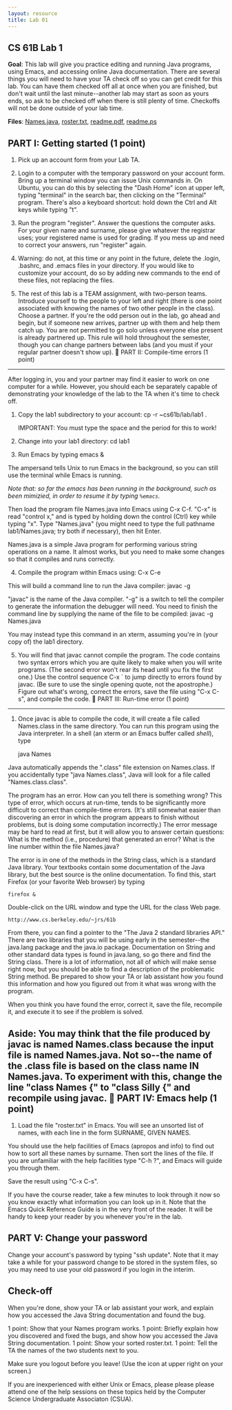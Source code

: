 ```yaml
---
layout: resource
title: Lab 01
---
```

CS 61B  Lab 1
-------------

**Goal**: This lab will give you practice editing and running Java programs,
using Emacs, and accessing online Java documentation. There are several things you will need to have your TA check off so you can get
credit for this lab.  You can have them checked off all at once when you are
finished, but don't wait until the last minute--another lab may start as soon
as yours ends, so ask to be checked off when there is still plenty of time.
Checkoffs will not be done outside of your lab time.

**Files**: <a href="Names.java">Names.java</a>, <a href="roster.txt" target="blank">roster.txt</a>, <a href="readme.pdf" target="blank">readme.pdf</a>, <a href="readme.ps" target="blank">readme.ps</a>

PART I: Getting started (1 point)
---------------------------------
1. Pick up an account form from your Lab TA.

2. Login to a computer with the temporary password on your account form.
Bring up a terminal window you can issue Unix commands in.  On Ubuntu, you can
do this by selecting the "Dash Home" icon at upper left, typing "terminal" in
the search bar, then clicking on the "Terminal" program.  There's also
a keyboard shortcut:  hold down the Ctrl and Alt keys while typing "t".

3. Run the program "register".  Answer the questions the computer asks.  For
your given name and surname, please give whatever the registrar uses; your
registered name is used for grading.  If you mess up and need to correct your
answers, run "register" again.

4. Warning:  do not, at this time or any point in the future, delete the
.login, .bashrc, and .emacs files in your directory.  If you would like to
customize your account, do so by adding new commands to the end of these files,
not replacing the files.

5. The rest of this lab is a TEAM assignment, with two-person teams.  Introduce
yourself to the people to your left and right (there is one point associated
with knowing the names of two other people in the class).  Choose a partner.
If you're the odd person out in the lab, go ahead and begin, but if someone new
arrives, partner up with them and help them catch up.  You are not permitted to
go solo unless everyone else present is already partnered up.  This rule will
hold throughout the semester, though you can change partners between labs (and
you must if your regular partner doesn't show up).

PART II: Compile-time errors (1 point)
--------------------------------------
After logging in, you and your partner may find it easier to work on one
computer for a while.  However, you should each be separately capable of
demonstrating your knowledge of the lab to the TA when it's time to check off.

1. Copy the lab1 subdirectory to your account:
	cp -r ~cs61b/lab/lab1 .

   IMPORTANT:  You must type the space and the period for this to work!

2. Change into your lab1 directory:
	cd lab1

3. Run Emacs by typing
        emacs &

The ampersand tells Unix to run Emacs in the background, so you can still use
the terminal while Emacs is running.

*Note that: so far the emacs has been running in the background, such as been mimizied, in order to resume it by typing <code>%emacs</code>.*

Then load the program file Names.java into Emacs using C-x C-f.  "C-x" is read
"control x," and is typed by holding down the control (Ctrl) key while typing
"x".  Type "Names.java" (you might need to type the full pathname
lab1/Names.java; try both if necessary), then hit Enter.

Names.java is a simple Java program for performing various string operations on
a name.  It almost works, but you need to make some changes so that it compiles
and runs correctly.

4. Compile the program within Emacs using: 
	C-x C-e 

This will build a command line to run the Java compiler:
	javac -g

"javac" is the name of the Java compiler.  "-g" is a switch to tell the
compiler to generate the information the debugger will need.  You need to
finish the command line by supplying the name of the file to be compiled:
	javac -g Names.java

You may instead type this command in an xterm, assuming you're in (your copy
of) the lab1 directory.

5. You will find that javac cannot compile the program.  The code contains two
syntax errors which you are quite likely to make when you will write programs.
(The second error won't rear its head until you fix the first one.)  Use the
control sequence
	C-x `
to jump directly to errors found by javac.  (Be sure to use the single opening
quote, not the apostrophe.)  Figure out what's wrong, correct the errors, save
the file using "C-x C-s", and compile the code.

PART III: Run-time error (1 point)
----------------------------------
1. Once javac is able to compile the code, it will create a file called
Names.class in the same directory.  You can run this program using the Java
interpreter.  In a shell (an xterm or an Emacs buffer called *shell*), type

	java Names

Java automatically appends the ".class" file extension on Names.class.  If you
accidentally type "java Names.class", Java will look for a file called
"Names.class.class".

The program has an error.  How can you tell there is something wrong?  This
type of error, which occurs at run-time, tends to be significantly more
difficult to correct than compile-time errors.  (It's still somewhat easier
than discovering an error in which the program appears to finish without
problems, but is doing some computation incorrectly.)  The error message may be
hard to read at first, but it will allow you to answer certain questions:  What
is the method (i.e., procedure) that generated an error?  What is the line
number within the file Names.java?

The error is in one of the methods in the String class, which is a standard
Java library.  Your textbooks contain some documentation of the Java library,
but the best source is the online documentation.  To find this, start Firefox
(or your favorite Web browser) by typing

	firefox &

Double-click on the URL window and type the URL for the class Web page.

	http://www.cs.berkeley.edu/~jrs/61b

From there, you can find a pointer to the "The Java 2 standard libraries API."
There are two libraries that you will be using early in the semester--the
java.lang package and the java.io package.  Documentation on String and other
standard data types is found in java.lang, so go there and find the String
class.  There is a lot of information, not all of which will make sense right
now, but you should be able to find a description of the problematic String
method.  Be prepared to show your TA or lab assistant how you found this
information and how you figured out from it what was wrong with the program.

When you think you have found the error, correct it, save the file, recompile
it, and execute it to see if the problem is solved.

Aside:  You may think that the file produced by javac is named Names.class
because the input file is named Names.java.  Not so--the name of the .class
file is based on the class name IN Names.java.  To experiment with this, change
the line "class Names {" to "class Silly {" and recompile using javac.

PART IV: Emacs help (1 point)
-----------------------------
1. Load the file "roster.txt" in Emacs.  You will see an unsorted list of
names, with each line in the form SURNAME, GIVEN NAMES.

You should use the help facilities of Emacs (apropos and info) to find out how
to sort all these names by surname.  Then sort the lines of the file. If you
are unfamiliar with the help facilities type "C-h ?", and Emacs will guide you
through them.

Save the result using "C-x C-s".

If you have the course reader, take a few minutes to look through it now so you
know exactly what information you can look up in it.  Note that the Emacs Quick
Reference Guide is in the very front of the reader.  It will be handy to keep
your reader by you whenever you're in the lab.

PART V: Change your password
----------------------------
Change your account's password by typing "ssh update".  Note that it may take
a while for your password change to be stored in the system files, so you may
need to use your old password if you login in the interim.

Check-off
---------
When you're done, show your TA or lab assistant your work, and explain how you
accessed the Java String documentation and found the bug.

1 point:   Show that your Names program works.
1 point:   Briefly explain how you discovered and fixed the bugs, and show how
           you accessed the Java String documentation.
1 point:   Show your sorted roster.txt.
1 point:   Tell the TA the names of the two students next to you.

Make sure you logout before you leave!  (Use the icon at upper right on your
screen.)

If you are inexperienced with either Unix or Emacs, please please please
attend one of the help sessions on these topics held by the Computer Science
Undergraduate Associaton (CSUA).

